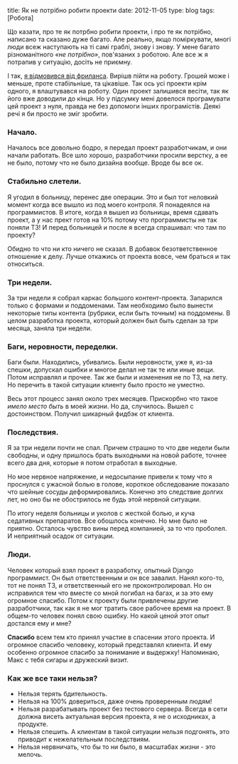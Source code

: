 title: Як не потрібно робити проекти
date: 2012-11-05
type: blog
tags: [Робота]

Що казати, про те як потрбно робити проекти, і про те як потрібно, написано та сказано дуже багато. Але реально, якщо поміркувати, многі люди всеж наступають на ті самі граблі, знову і знову. У мене багато різноманітного *«не потрібно»*, пов'язаних з роботою. Але все ж я потрапив у ситуацію, досіть не приємну.

І так, [я відмовився від фриланса](/blog/why-i-gave-up-freelancing/). Вирішв пійти на роботу. Грошей може і меньше, проте стабільніше, та цікавіше. Так ось усі проекти крім одного, я влаштувався на роботу. Один проект залишився весіти, так як його вже доводили до кінця. Но у підсумку мені довелося програмувати цей проект з нуля, правда не без допомоги інших програмістів. Деякі речі я би просто не зміг зробити.

### Начало.

Началось все довольно бодро, я передал проект разработчикам, и они начали работать. Все шло хорошо, разработчики просили верстку, а ее не было, потому что не было дизайна вообще. Вроде бы все ок. 

### Стабильно слетели.

Я угодил в больницу, перенес две операции. Это и был тот неловкий момент когда все вышло из под моего контроля. Я понадеялся на программистов. В итоге, когда я вышел из больницы, время сдавать проект, а у нас прект готов на 10% потому что программисты не так поняли ТЗ! И перед больницей и после я всегда спрашивал: что там по проекту? 

Обидно то что ни кто ничего не сказал. В добавок безответственное отношение к делу. Лучше откажись от проекта вовсе, чем браться и так относиться. 

### Три недели. 

За три недели я собрал каркас большого контент-проекта. Запарился только с формами и поддоменами. Там необходимо было вынести некоторые типы контента (рубрики, если быть точным) на поддомены. В целом разработка проекта, который должен был быть сделан за три месяца, заняла три недели. 

### Баги, неровности, переделки.

Баги были. Находились, убивались. Были неровности, уже я, из-за спешки, допускал ошибки и многое делал не так те или иные вещи. Потом исправлял и прочее. Так же были и изменения не по ТЗ, на лету. Но перечить в такой ситуации клиенту было просто не уместно. 

Весь этот процесс занял около трех месяцев. Прискорбно что такое *имело место быть* в моей жизни. Но да, случилось. Вышел с достоинством. Получил шикарный фидбэк от клиента. 

### Последствия.

Я за три недели почти не спал. Причем страшно то что две недели были свободны, и одну пришлось брать выходными на новой работе, точнее всего два дня, которые я потом отработал в выходные. 

Но мое нервное напряжение, и недосыпание привели к тому что я проснулся с ужасной болью в голове, короткое обследование показало что шейные сосуды деформировались. Конечно это следствие долгих лет, но оно бы не обострилось не будь этой нервной ситуации. 

По итогу неделя больницы и уколов с жесткой болью, и куча седативных препаратов. Все обошлось конечно. Но мне было не приятно. Осталось чувство вины перед компанией, за то что проболел. И неприятный осадок от ситуации. 

### Люди. 

Человек который взял проект в разработку, опытный Django программист. Он был ответственным и он все завалил. Нанял кого-то, тот не понял ТЗ, и ответственный его не проконтролировал. Но он исправился тем что вместе со мной погибал на багах, и за это ему огромное спасибо. Потом к проекту были привлечены другие разработчики, так как я не мог тратить свое рабочее время на проект. В общем-то человек понял свою ошибку. Но какой ценой этот опыт достался ему и мне? 

**Спасибо** всем тем кто принял участие в спасении этого проекта. И огромное спасибо человеку, который представлял клиента. И ему особенно огромное спасибо за понимание и выдержку! Напоминаю, Макс с тебя сигары и дружеский визит. 

### Как же все таки нельзя?

* Нельзя терять бдительность.
* Нельзя на 100% довериться, даже очень проверенным людям!
* Нельзя разрабатывать проект без тестового сервера. Всегда в сети должна висеть актуальная версия проекта, я не о исходниках, а продукте.
* Нельзя спешить. А клиентам в такой ситуации нельзя подгонять, это приводит к нежелательным последствиям.
* Нельзя нервничать, что бы то ни было, в масштабах *жизни* - это мелочь. 